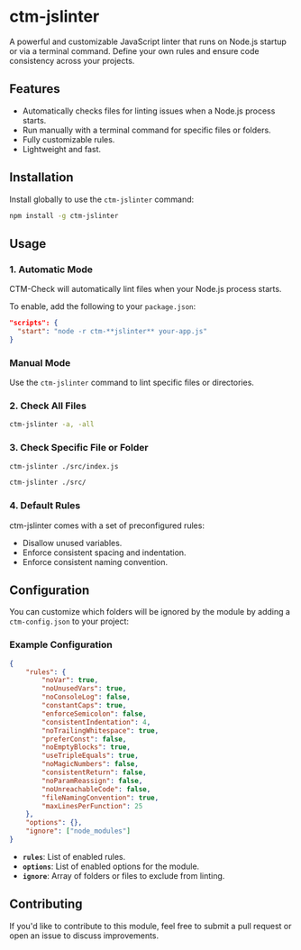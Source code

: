 # **ctm-jslinter**
A powerful and customizable JavaScript linter that runs on Node.js startup or via a terminal command. Define your own rules and ensure code consistency across your projects.

## **Features**
- Automatically checks files for linting issues when a Node.js process starts.
- Run manually with a terminal command for specific files or folders.
- Fully customizable rules.
- Lightweight and fast.

## **Installation**
Install globally to use the `ctm-jslinter` command:
```bash
npm install -g ctm-jslinter
```

## **Usage**
### **1. Automatic Mode**
CTM-Check will automatically lint files when your Node.js process starts.

To enable, add the following to your `package.json`:
```json
"scripts": {
  "start": "node -r ctm-**jslinter** your-app.js"
}
```

### **Manual Mode**
Use the `ctm-jslinter` command to lint specific files or directories.

### **2. Check All Files**
```bash
ctm-jslinter -a, -all
```

### **3. Check Specific File or Folder**
```bash
ctm-jslinter ./src/index.js
```

```bash
ctm-jslinter ./src/
```

### **4. Default Rules**

ctm-jslinter comes with a set of preconfigured rules:

- Disallow unused variables.
- Enforce consistent spacing and indentation.
- Enforce consistent naming convention.

## **Configuration**
You can customize which folders will be ignored by the module by adding a `ctm-config.json` to your project:

### **Example Configuration**
```json
{
    "rules": {
        "noVar": true,
        "noUnusedVars": true,
        "noConsoleLog": false,
        "constantCaps": true,
        "enforceSemicolon": false,
        "consistentIndentation": 4,
        "noTrailingWhitespace": true,
        "preferConst": false,
        "noEmptyBlocks": true,
        "useTripleEquals": true,
        "noMagicNumbers": false,
        "consistentReturn": false,
        "noParamReassign": false,
        "noUnreachableCode": false,
        "fileNamingConvention": true,
        "maxLinesPerFunction": 25
    },
    "options": {},
    "ignore": ["node_modules"]
}
```

- **`rules`**: List of enabled rules.
- **`options`**: List of enabled options for the module.
- **`ignore`**: Array of folders or files to exclude from linting.

## Contributing
If you'd like to contribute to this module, feel free to submit a pull request or open an issue to discuss improvements.
